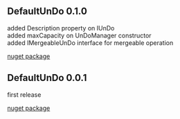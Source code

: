 ## DefaultUnDo 0.1.0
added Description property on IUnDo  
added maxCapacity on UnDoManager constructor  
added IMergeableUnDo interface for mergeable operation  

[nuget package](https://www.nuget.org/packages/DefaultUnDo/0.1.0)

## DefaultUnDo 0.0.1
first release  

[nuget package](https://www.nuget.org/packages/DefaultUnDo/0.0.1)